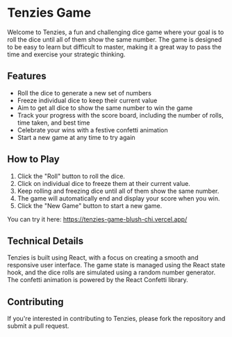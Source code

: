 Tenzies Game
================

Welcome to Tenzies, a fun and challenging dice game where your goal is to roll the dice until all of them show the same number. The game is designed to be easy to learn but difficult to master, making it a great way to pass the time and exercise your strategic thinking.

Features
--------

* Roll the dice to generate a new set of numbers
* Freeze individual dice to keep their current value
* Aim to get all dice to show the same number to win the game
* Track your progress with the score board, including the number of rolls, time taken, and best time
* Celebrate your wins with a festive confetti animation
* Start a new game at any time to try again

How to Play
------------

1. Click the "Roll" button to roll the dice.
2. Click on individual dice to freeze them at their current value.
3. Keep rolling and freezing dice until all of them show the same number.
4. The game will automatically end and display your score when you win.
5. Click the "New Game" button to start a new game.

You can try it here: https://tenzies-game-blush-chi.vercel.app/

Technical Details
----------------

Tenzies is built using React, with a focus on creating a smooth and responsive user interface. The game state is managed using the React state hook, and the dice rolls are simulated using a random number generator. The confetti animation is powered by the React Confetti library.

Contributing
------------

If you're interested in contributing to Tenzies, please fork the repository and submit a pull request.
